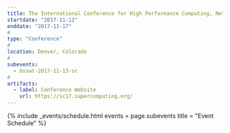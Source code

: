 ```yaml
---
title: The International Conference for High Performance Computing, Networking, Storage, and Analysis (SC17)
startdate: "2017-11-12"
enddate: "2017-11-17"
#
type: "Conference" 
#
location: Denver, Colorado
#
subevents:
  - bsswt-2017-11-13-sc
#
artifacts:
  - label: Conference Website
    url: https://sc17.supercomputing.org/
---
```


{% include _events/schedule.html
   events = page.subevents
   title = "Event Schedule"
%}
